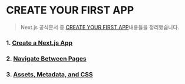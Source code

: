 # CREATE YOUR FIRST APP

> Next.js 공식문서 중 [CREATE YOUR FIRST APP](https://nextjs.org/learn/basics/create-nextjs-app)내용들을 정리했습니다.

### 1. [Create a Next.js App](https://github.com/ChoJinmok/TIL/blob/master//Next.js/CreateYourFirstApp/CreateANextjsApp.md)

### 2. [Navigate Between Pages](https://github.com/ChoJinmok/TIL/blob/master//Next.js/CreateYourFirstApp/NavigateBetweenPages.md)

### 3. [Assets, Metadata, and CSS](https://github.com/ChoJinmok/TIL/blob/master//Next.js/CreateYourFirstApp/AssetsMetadataCSS.md)
